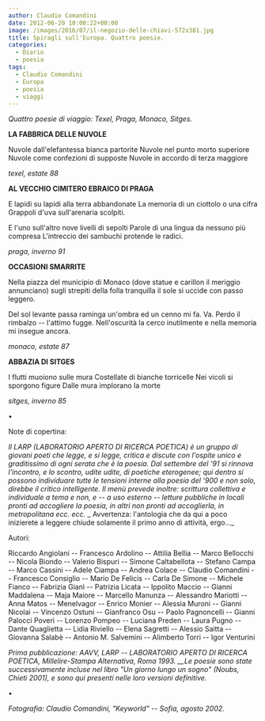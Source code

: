 ```yaml
---
author: Claudio Comandini
date: 2012-06-20 10:00:22+00:00
image: /images/2016/07/il-negozio-delle-chiavi-572x381.jpg
title: Spiragli sull'Europa. Quattro poesie.
categories:
  - Diario
  - poesia
tags:
  - Claudio Comandini
  - Europa
  - poesia
  - viaggi
---
```


*Quattro poesie di viaggio: Texel, Praga, Monaco, Sitges.*

**LA FABBRICA DELLE NUVOLE**

Nuvole dall'elefantessa bianca partorite Nuvole nel punto morto superiore Nuvole come confezioni di supposte Nuvole in accordo di terza maggiore

*texel, estate 88*

**AL VECCHIO CIMITERO EBRAICO DI PRAGA**

E lapidi su lapidi alla terra abbandonate La memoria di un ciottolo o una cifra Grappoli d'uva sull'arenaria scolpiti.

E l'uno sull'altro nove livelli di sepolti Parole di una lingua da nessuno più compresa L'intreccio dei sambuchi protende le radici.

*praga, inverno 91*

**OCCASIONI SMARRITE**

Nella piazza del municipio di Monaco (dove statue e carillon il meriggio annunciano) sugli strepiti della folla tranquilla il sole si uccide con passo leggero.

Del sol levante passa raminga un'ombra ed un cenno mi fa. Va. Perdo il rimbalzo -- l'attimo fugge. Nell'oscurità la cerco inutilmente e nella memoria mi insegue ancora.

*monaco, estate 87*

**ABBAZIA DI SITGES**

I flutti muoiono sulle mura Costellate di bianche torricelle Nei vicoli si sporgono figure Dalle mura implorano la morte

*sitges, inverno 85*

•

Note di copertina:

*Il LARP (LABORATORIO APERTO DI RICERCA POETICA) è un gruppo di giovani poeti che legge, e si legge, critica e discute con l'ospite unico e graditissimo di ogni serata che è la poesia. Dal settembre del '91 si rinnova l'incontro, e lo scontro, udite udite, di poetiche eterogenee; qui dentro si possono individuare tutte le tensioni interne alla poesia del '900 e non solo, direbbe il critico intelligente. Il menù prevede inoltre: scrittura collettiva e individuale a tema e non, e -- a uso esterno -- letture pubbliche in locali pronti ad accogliere la poesia, in altri non pronti ad accoglierla, in metropolitana ecc. ecc.* \_ Avvertenza: l'antologia che da qui a poco inizierete a leggere chiude solamente il primo anno di attività, ergo...\_

Autori:

Riccardo Angiolani -- Francesco Ardolino -- Attilia Bellia -- Marco Bellocchi -- Nicola Biondo -- Valerio Bispuri -- Simone Caltabellota -- Stefano Campa -- Marco Cassini -- Adele Ciampa -- Andrea Colace -- Claudio Comandini -- Francesco Consiglio -- Mario De Felicis -- Carla De Simone -- Michele Fianco -- Fabrizia Gianì -- Patrizia Licata -- Ippolito Maccio -- Gianni Maddalena -- Maja Maiore -- Marcello Manunza -- Alessandro Mariotti -- Anna Matos -- Menelvagor -- Enrico Monier -- Alessia Muroni -- Gianni Nicolai -- Vincenzo Ostuni -- Gianfranco Osu -- Paolo Pagnoncelli -- Gianni Palocci Poveri -- Lorenzo Pompeo -- Luciana Preden -- Laura Pugno -- Dante Quaglietta -- Lidia Riviello -- Elena Sagretti -- Alessio Saitta -- Giovanna Salabè -- Antonio M. Salvemini -- Alimberto Torri -- Igor Venturini

*Prima pubblicazione: AAVV, LARP -- LABORATORIO APERTO DI RICERCA POETICA, Millelire-Stampa Alternativa, Roma 1993. \_\_Le poesie sono state successivamente incluse nel libro "Un giorno lungo un sogno" (Noubs, Chieti 2001), e sono qui presenti nelle loro versioni definitive.*

•

*Fotografia: Claudio Comandini, "Keyworld" -- Sofia, agosto 2002.*
